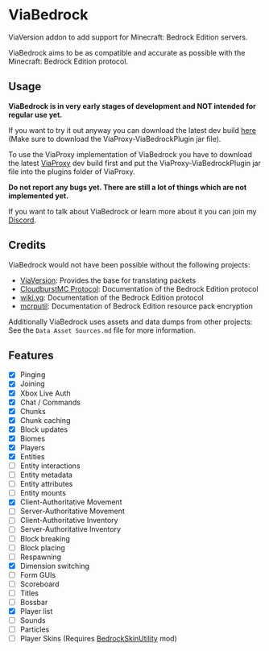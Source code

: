 # ViaBedrock
ViaVersion addon to add support for Minecraft: Bedrock Edition servers.

ViaBedrock aims to be as compatible and accurate as possible with the Minecraft: Bedrock Edition protocol.

## Usage
**ViaBedrock is in very early stages of development and NOT intended for regular use yet.**

If you want to try it out anyway you can download the latest dev build
[here](https://build.lenni0451.net/job/ViaBedrock) (Make sure to download the ViaProxy-ViaBedrockPlugin jar file).

To use the ViaProxy implementation of ViaBedrock you have to download the latest [ViaProxy](https://build.lenni0451.net/job/ViaProxy/) dev build first and put the ViaProxy-ViaBedrockPlugin jar file into the plugins folder of ViaProxy.

**Do not report any bugs yet. There are still a lot of things which are not implemented yet.**

If you want to talk about ViaBedrock or learn more about it you can join my [Discord](https://discord.gg/dCzT9XHEWu).

## Credits
ViaBedrock would not have been possible without the following projects:
- [ViaVersion](https://github.com/ViaVersion/ViaVersion): Provides the base for translating packets
- [CloudburstMC Protocol](https://github.com/CloudburstMC/Protocol): Documentation of the Bedrock Edition protocol
- [wiki.vg](https://wiki.vg/Bedrock_Protocol): Documentation of the Bedrock Edition protocol
- [mcrputil](https://github.com/valaphee/mcrputil): Documentation of Bedrock Edition resource pack encryption

Additionally ViaBedrock uses assets and data dumps from other projects: See the `Data Asset Sources.md` file for more information.

## Features
- [x] Pinging
- [x] Joining
- [x] Xbox Live Auth
- [x] Chat / Commands
- [x] Chunks
- [x] Chunk caching
- [x] Block updates
- [x] Biomes
- [x] Players
- [x] Entities
- [ ] Entity interactions
- [ ] Entity metadata
- [ ] Entity attributes
- [ ] Entity mounts
- [x] Client-Authoritative Movement
- [ ] Server-Authoritative Movement
- [ ] Client-Authoritative Inventory
- [ ] Server-Authoritative Inventory
- [ ] Block breaking
- [ ] Block placing
- [ ] Respawning
- [x] Dimension switching
- [ ] Form GUIs
- [ ] Scoreboard
- [ ] Titles
- [ ] Bossbar
- [x] Player list
- [ ] Sounds
- [ ] Particles
- [ ] Player Skins (Requires [BedrockSkinUtility](https://github.com/Camotoy/BedrockSkinUtility) mod)
